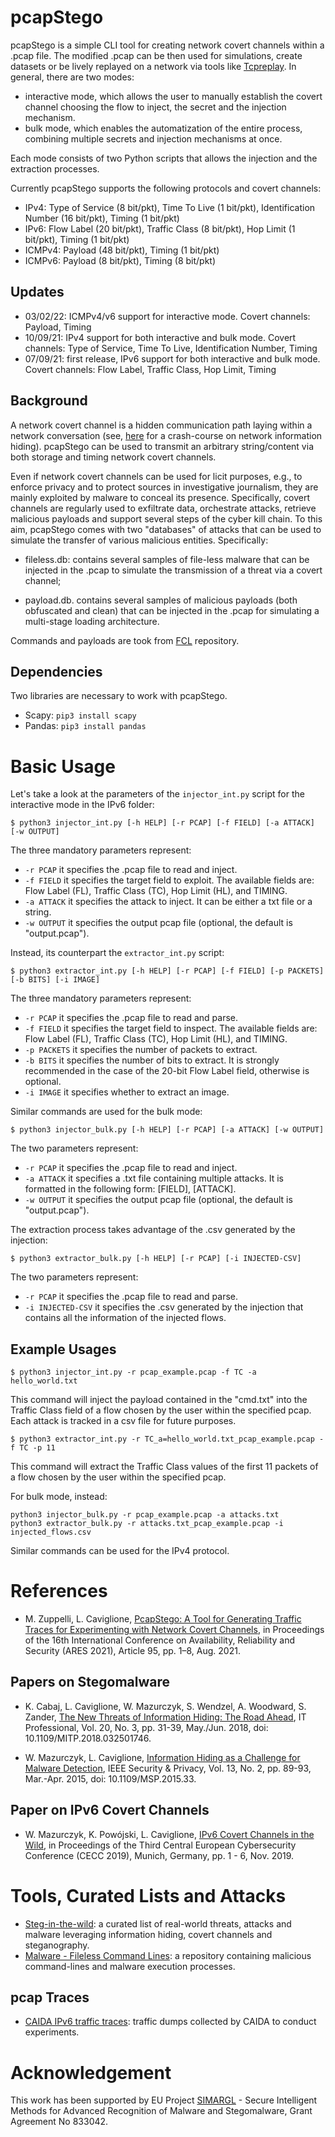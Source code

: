 # pcapStego

pcapStego is a simple CLI tool for creating network covert channels within a .pcap file. The modified .pcap can be then used for simulations, create datasets or be lively replayed on a network via tools like [Tcpreplay](https://tcpreplay.appneta.com). 
In general, there are two modes:
- interactive mode, which allows the user to manually establish the covert channel choosing the flow to inject, the secret and the injection mechanism.
- bulk mode, which enables the automatization of the entire process, combining multiple secrets and injection mechanisms at once.

Each mode consists of two Python scripts that allows the injection and the extraction processes.

Currently pcapStego supports the following protocols and covert channels:
- IPv4: Type of Service (8 bit/pkt), Time To Live (1 bit/pkt), Identification Number (16 bit/pkt), Timing (1 bit/pkt)
- IPv6: Flow Label (20 bit/pkt), Traffic Class (8 bit/pkt), Hop Limit (1 bit/pkt), Timing (1 bit/pkt)
- ICMPv4: Payload (48 bit/pkt), Timing (1 bit/pkt)
- ICMPv6: Payload (8 bit/pkt), Timing (8 bit/pkt)

## Updates

- 03/02/22: ICMPv4/v6 support for interactive mode. Covert channels: Payload, Timing
- 10/09/21: IPv4 support for both interactive and bulk mode. Covert channels: Type of Service, Time To Live, Identification Number, Timing
- 07/09/21: first release, IPv6 support for both interactive and bulk mode. Covert channels: Flow Label, Traffic Class, Hop Limit, Timing

## Background

A network covert channel is a hidden communication path laying within a network conversation (see, [here](https://github.com/cdpxe/Network-Covert-Channels-A-University-level-Course/blob/master/README.md) for a crash-course on network information hiding). pcapStego can be used to transmit an arbitrary string/content via both storage and timing network covert channels. 

Even if network covert channels can be used for licit purposes, e.g., to enforce privacy and to protect sources in investigative journalism, they are mainly exploited by malware to conceal its presence. Specifically, covert channels are regularly used to exfiltrate data, orchestrate attacks, retrieve malicious payloads and support several steps of the cyber kill chain. To this aim, pcapStego comes with two "databases" of attacks that can be used to simulate the transfer of various malicious entities. Specifically:

- fileless.db: contains several samples of file-less malware that can be injected in the .pcap to simulate the transmission of a threat via a covert channel;

- payload.db. contains several samples of malicious payloads (both obfuscated and clean) that can be injected in the .pcap for simulating a multi-stage loading architecture.  

Commands and payloads are took from [FCL](https://github.com/chenerlich/FCL) repository.

## Dependencies
Two libraries are necessary to work with pcapStego.
- Scapy:
```pip3 install scapy```
- Pandas:
```pip3 install pandas```


# Basic Usage
Let's take a look at the parameters of the ```injector_int.py``` script for the interactive mode in the IPv6 folder: 
```
$ python3 injector_int.py [-h HELP] [-r PCAP] [-f FIELD] [-a ATTACK] [-w OUTPUT]
```
The three mandatory parameters represent: 
- ```-r PCAP``` it specifies the .pcap file to read and inject.
- ```-f FIELD``` it specifies the target field to exploit. The available fields are: Flow Label (FL), Traffic Class (TC), Hop Limit (HL), and TIMING.
- ```-a ATTACK``` it specifies the attack to inject. It can be either a txt file or a string.
- ```-w OUTPUT``` it specifies the output pcap file (optional, the default is "output.pcap").

Instead, its counterpart the ```extractor_int.py``` script: 
```
$ python3 extractor_int.py [-h HELP] [-r PCAP] [-f FIELD] [-p PACKETS] [-b BITS] [-i IMAGE]
```
The three mandatory parameters represent: 
- ```-r PCAP``` it specifies the .pcap file to read and parse.
- ```-f FIELD``` it specifies the target field to inspect. The available fields are: Flow Label (FL), Traffic Class (TC), Hop Limit (HL), and TIMING.
- ```-p PACKETS``` it specifies the number of packets to extract.
- ```-b BITS``` it specifies the number of bits to extract. It is strongly recommended in the case of the 20-bit Flow Label field, otherwise is optional.
- ```-i IMAGE``` it specifies whether to extract an image.

Similar commands are used for the bulk mode:  
```
$ python3 injector_bulk.py [-h HELP] [-r PCAP] [-a ATTACK] [-w OUTPUT] 
```
The two parameters represent: 
- ```-r PCAP``` it specifies the .pcap file to read and inject.
- ```-a ATTACK``` it specifies a .txt file containing multiple attacks. It is formatted in the following form: [FIELD], [ATTACK].
- ```-w OUTPUT``` it specifies the output pcap file (optional, the default is "output.pcap").

The extraction process takes advantage of the .csv generated by the injection:
```
$ python3 extractor_bulk.py [-h HELP] [-r PCAP] [-i INJECTED-CSV]
```
The two parameters represent: 
- ```-r PCAP``` it specifies the .pcap file to read and parse.
- ```-i INJECTED-CSV``` it specifies the .csv generated by the injection that contains all the information of the injected flows.

## Example Usages
```
$ python3 injector_int.py -r pcap_example.pcap -f TC -a hello_world.txt
```
This command will inject the payload contained in the "cmd.txt" into the Traffic Class field of a flow chosen by the user within the specified pcap.
Each attack is tracked in a csv file for future purposes.

```
$ python3 extractor_int.py -r TC_a=hello_world.txt_pcap_example.pcap -f TC -p 11
```
This command will extract the Traffic Class values of the first 11 packets of a flow chosen by the user within the specified pcap.

For bulk mode, instead: 
```
python3 injector_bulk.py -r pcap_example.pcap -a attacks.txt
python3 extractor_bulk.py -r attacks.txt_pcap_example.pcap -i injected_flows.csv
```
Similar commands can be used for the IPv4 protocol.

# References

* M. Zuppelli, L. Caviglione, [PcapStego: A Tool for Generating Traffic Traces for Experimenting with Network Covert Channels](https://dl.acm.org/doi/10.1145/3465481.3470067), in Proceedings of the 16th International Conference on Availability, Reliability and Security (ARES 2021), Article 95, pp. 1–8, Aug. 2021.

## Papers on Stegomalware

* K. Cabaj, L. Caviglione, W. Mazurczyk, S. Wendzel, A. Woodward, S. Zander, [The New Threats of Information Hiding: The Road Ahead](https://ieeexplore.ieee.org/abstract/document/8378979), IT Professional, Vol. 20, No. 3, pp. 31-39, May./Jun. 2018, doi: 10.1109/MITP.2018.032501746.

* W. Mazurczyk, L. Caviglione, [Information Hiding as a Challenge for Malware Detection](https://ieeexplore.ieee.org/document/7085644), IEEE Security & Privacy, Vol. 13, No. 2, pp. 89-93, Mar.-Apr. 2015, doi: 10.1109/MSP.2015.33.

## Paper on IPv6 Covert Channels

* W. Mazurczyk, K. Powójski, L. Caviglione, [IPv6 Covert Channels in the Wild](https://dl.acm.org/doi/10.1145/3360664.3360674), in Proceedings of the Third Central European Cybersecurity Conference (CECC 2019), Munich, Germany, pp. 1 - 6, Nov. 2019. 

# Tools, Curated Lists and Attacks

* [Steg-in-the-wild](https://github.com/lucacav/steg-in-the-wild): a curated list of real-world threats, attacks and malware leveraging information hiding, covert channels and steganography.
* [Malware - Fileless Command Lines](https://github.com/chenerlich/FCL): a repository containing malicious command-lines and malware execution processes.

## pcap Traces
* [CAIDA IPv6 traffic traces](https://www.caida.org/data/passive/passive_dataset.xml): traffic dumps collected by CAIDA to conduct experiments.

# Acknowledgement 

This work has been supported by EU Project [SIMARGL](https://simargl.eu) - Secure Intelligent Methods for Advanced Recognition of Malware and Stegomalware, Grant Agreement No 833042.
